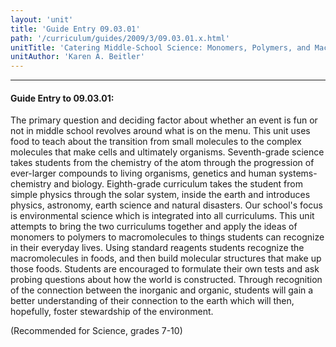 ```yaml
---
layout: 'unit'
title: 'Guide Entry 09.03.01'
path: '/curriculum/guides/2009/3/09.03.01.x.html'
unitTitle: 'Catering Middle-School Science: Monomers, Polymers, and Macromolecules'
unitAuthor: 'Karen A. Beitler'
---
```


<body>
<hr/>
 <h4>
  Guide Entry to 09.03.01:
 </h4>
 The primary question and deciding factor about whether an event is fun or not in middle school revolves around what is on the menu.  This unit uses food to teach about the transition from small molecules to the complex molecules that make cells and ultimately organisms. Seventh-grade science takes students from the chemistry of the atom through the progression of ever-larger compounds to living organisms, genetics and human systems-chemistry and biology.  Eighth-grade curriculum takes the student from simple physics through the solar system, inside the earth and introduces physics, astronomy, earth science and natural disasters.  Our school's focus is environmental science which is integrated into all curriculums. This unit attempts to bring the two curriculums together and apply the ideas of monomers to polymers to macromolecules to things students can recognize in their everyday lives.  Using standard reagents students recognize the macromolecules in foods, and then build molecular structures that make up those foods.  Students are encouraged to formulate their own tests and ask probing questions about how the world is constructed.  Through recognition of the connection between the inorganic and organic, students will gain a better understanding of their connection to the earth which will then, hopefully, foster stewardship of the environment.
<p>
  (Recommended for Science, grades 7-10)
 </p>

</body>

